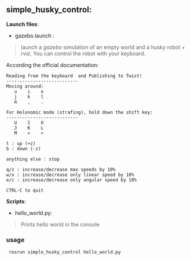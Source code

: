 ## **simple_husky_control**: 

**Launch files**:
- gazebo.launch : 
>launch a *gazebo* simulation of an empty world and a husky robot + *rviz*.
You can control the robot with your keyboard.

According the official documentation:
```
Reading from the keyboard  and Publishing to Twist!
---------------------------
Moving around:
   u    i    o
   j    k    l
   m    ,    .

For Holonomic mode (strafing), hold down the shift key:
---------------------------
   U    I    O
   J    K    L
   M    <    >

t : up (+z)
b : down (-z)

anything else : stop

q/z : increase/decrease max speeds by 10%
w/x : increase/decrease only linear speed by 10%
e/c : increase/decrease only angular speed by 10%

CTRL-C to quit
```

**Scripts**:
- hello_world.py:
> Prints hello world in the console 
### usage
```
 rosrun simple_husky_control hello_world.py 
```